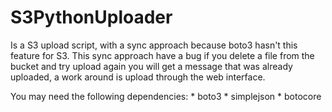 # S3PythonUploader

Is a S3 upload script, with a sync approach because boto3 hasn't this feature for S3. This sync approach have a bug if you delete a file from the bucket and try upload again you will get a message that was already uploaded, a work around is upload through the web interface.

You may need the following dependencies:
	* boto3
	* simplejson
	* botocore